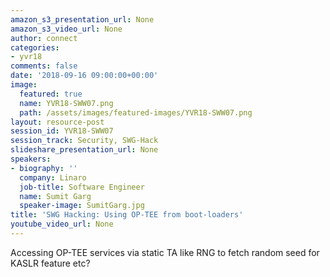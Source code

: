 ```yaml
---
amazon_s3_presentation_url: None
amazon_s3_video_url: None
author: connect
categories:
- yvr18
comments: false
date: '2018-09-16 09:00:00+00:00'
image:
  featured: true
  name: YVR18-SWW07.png
  path: /assets/images/featured-images/YVR18-SWW07.png
layout: resource-post
session_id: YVR18-SWW07
session_track: Security, SWG-Hack
slideshare_presentation_url: None
speakers:
- biography: ''
  company: Linaro
  job-title: Software Engineer
  name: Sumit Garg
  speaker-image: SumitGarg.jpg
title: 'SWG Hacking: Using OP-TEE from boot-loaders'
youtube_video_url: None
---
```


Accessing OP-TEE services via static TA like RNG to fetch random seed for KASLR feature etc?